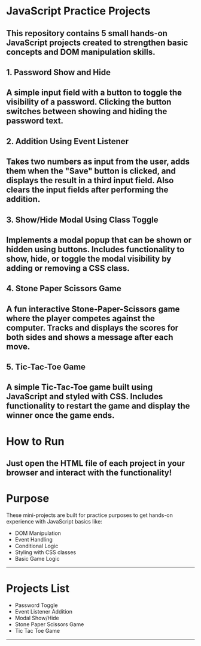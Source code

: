 # JavaScript Practice Projects

This repository contains 5 small hands-on JavaScript projects created to strengthen basic concepts and DOM manipulation skills.
---

## 1. Password Show and Hide
A simple input field with a button to toggle the visibility of a password. Clicking the button switches between showing and hiding the password text.
---

## 2. Addition Using Event Listener
Takes two numbers as input from the user, adds them when the "Save" button is clicked, and displays the result in a third input field. Also clears the input fields after performing the addition.
---

## 3. Show/Hide Modal Using Class Toggle
Implements a modal popup that can be shown or hidden using buttons. Includes functionality to show, hide, or toggle the modal visibility by adding or removing a CSS class.
---

## 4. Stone Paper Scissors Game
A fun interactive Stone-Paper-Scissors game where the player competes against the computer. Tracks and displays the scores for both sides and shows a message after each move.
---

## 5. Tic-Tac-Toe Game
A simple Tic-Tac-Toe game built using JavaScript and styled with CSS. Includes functionality to restart the game and display the winner once the game ends.
---

#  How to Run
Just open the HTML file of each project in your browser and interact with the functionality!
---

#  Purpose
These mini-projects are built for practice purposes to get hands-on experience with JavaScript basics like:
- DOM Manipulation
- Event Handling
- Conditional Logic
- Styling with CSS classes
- Basic Game Logic

---
#  Projects List
- Password Toggle
- Event Listener Addition
- Modal Show/Hide
- Stone Paper Scissors Game
- Tic Tac Toe Game
---
